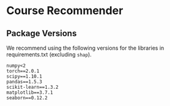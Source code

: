 # Course Recommender

## Package Versions
We recommend using the following versions for the libraries in requirements.txt (excluding `shap`). 
```
numpy<2
torch==2.0.1
scipy==1.10.1
pandas==1.5.3
scikit-learn==1.3.2
matplotlib==3.7.1
seaborn==0.12.2
```